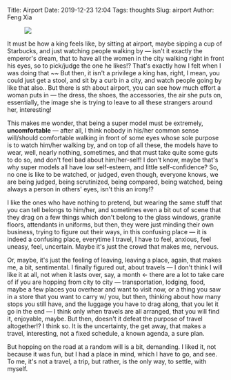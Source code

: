 Title: Airport
Date: 2019-12-23 12:04
Tags: thoughts
Slug: airport
Author: Feng Xia

<figure class="col s12">
  <img src="images/kunming%20coffee%20shop.jpg"/>
</figure>


It must be how a king feels like, by sitting at airport, maybe sipping
a cup of Starbucks, and just watching people walking by &mdash; isn't
it exactly the emperor's dream, that to have all the women in the city
walking right in front his eyes, so to pick/judge the one he likes!?
That's exactly how I felt when I was doing that ~~ But then, it isn't
a privilege a king has, right, I mean, you could just get a stool, and
sit by a curb in a city, and watch people going by like that
also.. But there is sth about airport, you can see how much effort a
woman puts in &mdash; the dress, the shoes, the accessories, the air
she puts on, essentially, the image she is trying to leave to all
these strangers around her, interesting!

This makes me wonder, that being a super model must be extremely,
**uncomfortable** &mdash; after all, I think nobody in his/her common
sense will/should comfortable walking in front of some eyes whose sole
purpose is to watch him/her walking by, and on top of all these, the
models have to wear, well, nearly nothing, sometimes, and that must
take quite some guts to do so, and don't feel bad about him/her-self!
I don't know, maybe that's why super models all have low self-esteem,
and little self-confidence? So, no one is like to be watched, or
judged, even though, everyone knows, we are being judged, being
scrutinized, being compared, being watched, being always a person in
others' eyes, isn't this an irony!?

I like the ones who have nothing to pretend, but wearing the same
stuff that you can tell belongs to him/her, and sometimes even a bit
out of scene that they drag on a few things which don't belong to the
glass windows, granite floors, attendants in uniforms, but then, they
were just minding their own business, trying to figure out their ways,
in this confusing place &mdash; it is indeed a confusing place,
everytime I travel, I have to feel, anxious, feel uneasy, feel,
uncertain. Maybe it's just the crowd that makes me, nervous. 

Or, maybe, it's just the feeling of leaving, leaving a place, again,
that makes me, a bit, sentimental. I finally figured out, about
travels &mdash; I don't think I will like it at all, not when it lasts
over, say, a month &larr; there are a lot to take care of if you are
hopping from city to city &mdash; transportation, lodging, food, maybe
a few places you overhear and want to visit now, or a thing you saw
in a store that you want to carry w/ you, but then, thinking about how
many stops you still have, and the luggage you have to drag along,
that you let it go in the end &mdash; I think only when travels are
all arranged, that you will find it, enjoyable, maybe. But then,
doesn't it defeat the purpose of travel altogether!? I think so. It is
the uncertainty, the get away, that makes a travel, interesting, not a
fixed schedule, a known agenda, a sure plan.

But hopping on the road at a random will is a bit, demanding. I liked
it, not because it was fun, but I had a place in mind, which I have to
go, and see. To me, it's not a travel, a trip, but rather, is the only
way, to settle, with myself. 
